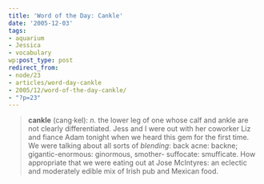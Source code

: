 ```yaml
---
title: 'Word of the Day: Cankle'
date: '2005-12-03'
tags:
- aquarium
- Jessica
- vocabulary
wp:post_type: post
redirect_from:
- node/23
- articles/word-day-cankle
- 2005/12/word-of-the-day-cankle/
- "?p=23"
---
```


> **cankle** (cang·kel): _n._ the lower leg of one whose calf and ankle are not clearly differentiated.
Jess and I were out with her coworker Liz and fiance Adam tonight when we heard this gem for the first time. We were talking about all sorts of _blending_: back acne: backne; gigantic-enormous: ginormous, smother- suffocate: smufficate. How appropriate that we were eating out at Jose McIntyres: an eclectic and moderately edible mix of Irish pub and Mexican food.
